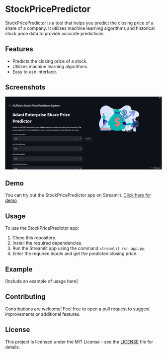 # StockPricePredictor

StockPricePredictor is a tool that helps you predict the closing price of a share of a company. It utilizes machine learning algorithms and historical stock price data to provide accurate predictions.

## Features
- Predicts the closing price of a stock.
- Utilizes machine learning algorithms.
- Easy to use interface.

## Screenshots
![StockPricePredictor Screenshot](Stock.png)


## Demo
You can try out the StockPricePredictor app on Streamlit. [Click here for demo](https://stockpricepredictor1234.streamlit.app/)

## Usage
To use the StockPricePredictor app:
1. Clone this repository.
2. Install the required dependencies.
3. Run the Streamlit app using the command `streamlit run app.py`.
4. Enter the required inputs and get the predicted closing price.

## Example
[Include an example of usage here]

## Contributing
Contributions are welcome! Feel free to open a pull request to suggest improvements or additional features.

## License
This project is licensed under the MIT License - see the [LICENSE](LICENSE) file for details.
